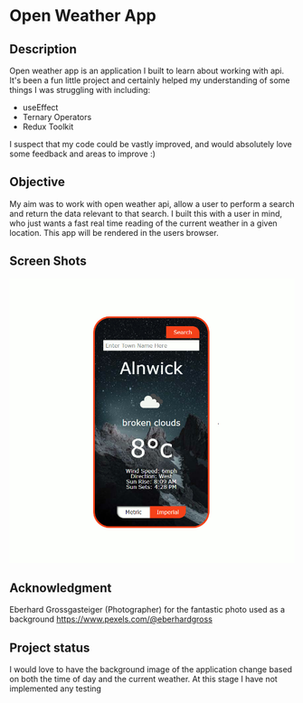 # Open Weather App

## Description

Open weather app is an application I built to learn about working with api.
It's been a fun little project and certainly helped my understanding of some things I was struggling with including:
- useEffect
- Ternary Operators
- Redux Toolkit

I suspect that my code could be vastly improved, and would absolutely love some feedback and areas to improve :)

## Objective

My aim was to work with open weather api, allow a user to perform a search and return the data relevant to that search.
I built this with a user in mind, who just wants a fast real time reading of the current weather in a given location.
This app will be rendered in the users browser.

## Screen Shots

![A test image](src/screenshot.jpg)

## Acknowledgment

Eberhard Grossgasteiger (Photographer) for the fantastic photo used as a background
https://www.pexels.com/@eberhardgross


## Project status

I would love to have the background image of the application change based on both the time of day and the current weather.
At this stage I have not implemented any testing
